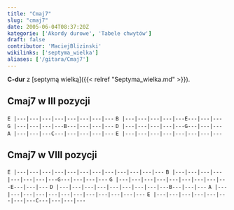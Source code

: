 ```yaml
---
title: "Cmaj7"
slug: "cmaj7"
date: 2005-06-04T08:37:20Z
kategorie: ['Akordy durowe', 'Tabele chwytów']
draft: false
contributor: 'MaciejBlizinski'
wikilinks: ['septyma_wielka']
aliases: ['/gitara/Cmaj7']
---
```

**C-dur** z [septymą wielką]({{< relref "Septyma_wielka.md" >}}).

## Cmaj7 w III pozycji

`E |---|---|---|---|---|---|---|---`
`B |---|---|---|---|---E---|---|---`
`G |---|---|---|---B---|---|---|---`
`D |---|---|---|---|---G---|---|---`
`A |---|---|---C---|---|---|---|---`
`E |---|---|---|---|---|---|---|---`

## Cmaj7 w VIII pozycji

`E |---|---|---|---|---|---|---|---|---|---|---|---`
`B |---|---|---|---|---|---|---|---G---|---|---|---`
`G |---|---|---|---|---|---|---|---|---E---|---|---`
`D |---|---|---|---|---|---|---|---|---B---|---|---`
`A |---|---|---|---|---|---|---|---|---|---|---|---`
`E |---|---|---|---|---|---|---|---C---|---|---|---`


